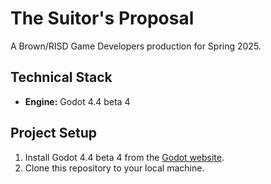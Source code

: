 # The Suitor's Proposal
A Brown/RISD Game Developers production for Spring 2025.

## Technical Stack
* **Engine:** Godot 4.4 beta 4

## Project Setup
1. Install Godot 4.4 beta 4 from the [Godot website](https://godotengine.org).
2. Clone this repository to your local machine.